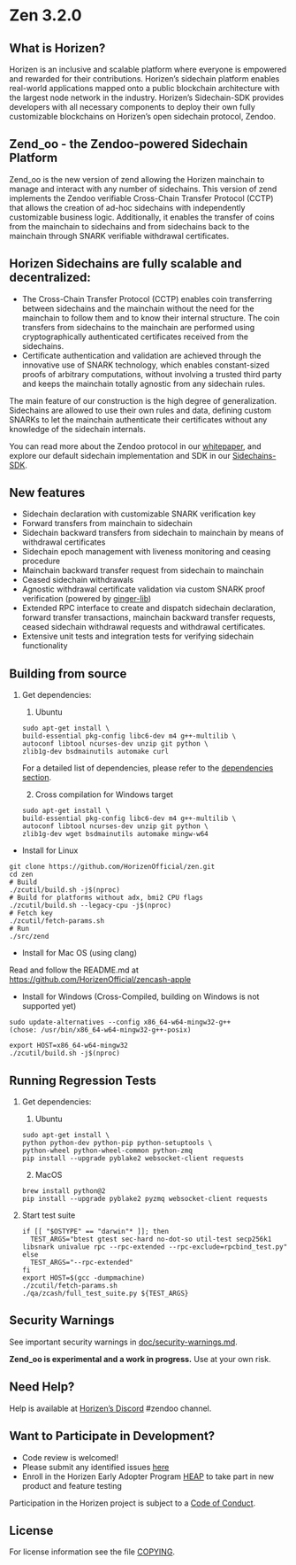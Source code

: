 Zen 3.2.0
================
What is Horizen?
----------------
Horizen is an inclusive and scalable platform where everyone is empowered and rewarded for their contributions. Horizen’s sidechain platform enables real-world applications mapped onto a public blockchain architecture with the largest node network in the industry. Horizen’s Sidechain-SDK provides developers with all necessary components to deploy their own fully customizable blockchains on Horizen’s open sidechain protocol, Zendoo.

Zend_oo - the Zendoo-powered Sidechain Platform
----------------
Zend_oo is the new version of zend allowing the Horizen mainchain to manage and interact with any number of sidechains. 
This version of zend implements the Zendoo verifiable Cross-Chain Transfer Protocol (CCTP) that allows the creation of ad-hoc sidechains with independently customizable business logic. Additionally, it enables the transfer of coins from the mainchain to sidechains and from sidechains back to the mainchain through SNARK verifiable withdrawal certificates.

Horizen Sidechains are fully scalable and decentralized:
----------------
- The Cross-Chain Transfer Protocol (CCTP) enables coin transferring between sidechains and the mainchain without the need for the mainchain to follow them and to know their internal structure. The coin transfers from sidechains to the mainchain are performed using cryptographically authenticated certificates received from the sidechains.
- Certificate authentication and validation are achieved through the innovative use of SNARK technology, which enables constant-sized proofs of arbitrary computations, without involving a trusted third party and keeps the mainchain totally agnostic from any sidechain rules.

The main feature of our construction is the high degree of generalization. Sidechains are allowed to use their own rules and data, defining custom SNARKs to let the mainchain authenticate their certificates without any knowledge of the sidechain internals.

You can read more about the Zendoo protocol in our [whitepaper](https://www.horizen.io/assets/files/Horizen-Sidechain-Zendoo-A_zk-SNARK-Verifiable-Cross-Chain-Transfer-Protocol.pdf), and explore our default sidechain implementation and SDK in our [Sidechains-SDK](https://github.com/HorizenOfficial/Sidechains-SDK).

New features
----------------
- Sidechain declaration with customizable SNARK verification key
- Forward transfers from mainchain to sidechain
- Sidechain backward transfers from sidechain to mainchain by means of withdrawal certificates
- Sidechain epoch management with liveness monitoring and ceasing procedure
- Mainchain backward transfer request from sidechain to mainchain
- Ceased sidechain withdrawals
- Agnostic withdrawal certificate validation via custom SNARK proof verification (powered by [ginger-lib](https://github.com/HorizenOfficial/ginger-lib))
- Extended RPC interface to create and dispatch sidechain declaration, forward transfer transactions, mainchain backward transfer requests, ceased sidechain withdrawal requests and withdrawal certificates.
- Extensive unit tests and integration tests for verifying sidechain functionality

Building from source
----------------

1. Get dependencies:
    1. Ubuntu
    ```{r, engine='bash'}
    sudo apt-get install \
    build-essential pkg-config libc6-dev m4 g++-multilib \
    autoconf libtool ncurses-dev unzip git python \
    zlib1g-dev bsdmainutils automake curl
    ```
    For a detailed list of dependencies, please refer to the [dependencies section](doc/dependencies.md).

    2. Cross compilation for Windows target
    ```{r, engine='bash'}
    sudo apt-get install \
    build-essential pkg-config libc6-dev m4 g++-multilib \
    autoconf libtool ncurses-dev unzip git python \
    zlib1g-dev wget bsdmainutils automake mingw-w64
    ```

* Install for Linux
```{r, engine='bash'}
git clone https://github.com/HorizenOfficial/zen.git
cd zen
# Build
./zcutil/build.sh -j$(nproc)
# Build for platforms without adx, bmi2 CPU flags
./zcutil/build.sh --legacy-cpu -j$(nproc)
# Fetch key
./zcutil/fetch-params.sh
# Run
./src/zend
```

* Install for Mac OS (using clang)

Read and follow the README.md at https://github.com/HorizenOfficial/zencash-apple


* Install for Windows (Cross-Compiled, building on Windows is not supported yet)

```
sudo update-alternatives --config x86_64-w64-mingw32-g++
(chose: /usr/bin/x86_64-w64-mingw32-g++-posix)

export HOST=x86_64-w64-mingw32
./zcutil/build.sh -j$(nproc)
```

Running Regression Tests
----------------
1. Get dependencies:
    1. Ubuntu
    ```{r, engine='bash'}
    sudo apt-get install \
    python python-dev python-pip python-setuptools \
    python-wheel python-wheel-common python-zmq
    pip install --upgrade pyblake2 websocket-client requests
    ```

    2. MacOS
    ```{r, engine='bash'}
    brew install python@2
    pip install --upgrade pyblake2 pyzmq websocket-client requests
    ```

2. Start test suite
    ```{r, engine='bash'}
    if [[ "$OSTYPE" == "darwin"* ]]; then
      TEST_ARGS="btest gtest sec-hard no-dot-so util-test secp256k1 libsnark univalue rpc --rpc-extended --rpc-exclude=rpcbind_test.py"
    else
      TEST_ARGS="--rpc-extended"
    fi
    export HOST=$(gcc -dumpmachine)
    ./zcutil/fetch-params.sh
    ./qa/zcash/full_test_suite.py ${TEST_ARGS}
    ```

Security Warnings
----------------

See important security warnings in [doc/security-warnings.md](doc/security-warnings.md).

**Zend_oo is experimental and a work in progress.** Use at your own risk.

Need Help?
----------------
Help is available at [Horizen’s Discord](https://www.horizen.io/invite/discord) #zendoo channel.

Want to Participate in Development?
----------------
- Code review is welcomed!
- Please submit any identified issues [here](https://github.com/HorizenOfficial/zen/issues)
- Enroll in the Horizen Early Adopter Program [HEAP](https://heap.horizen.io/) to take part in new product and feature testing

Participation in the Horizen project is subject to a [Code of Conduct](code_of_conduct.md).

License
----------------

For license information see the file [COPYING](COPYING).
